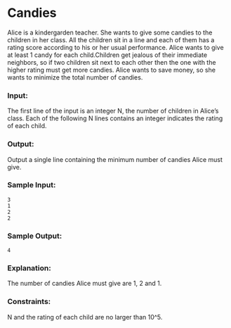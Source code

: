 Candies
======

Alice is a kindergarden teacher. She wants to give some candies to the children in her class.  All the children sit in a line and each  of them  has a rating score according to his or her usual performance.  Alice wants to give at least 1 candy for each child.Children get jealous of their immediate neighbors, so if two children sit next to each other then the one with the higher rating must get more candies. Alice wants to save money, so she wants to minimize the total number of candies.

### Input:

The first line of the input is an integer N, the number of children in Alice’s class. Each of the following N lines contains an integer indicates the rating of each child.

### Output:

Output a single line containing the minimum number of candies Alice must give.

### Sample Input:

    3
    1
    2
    2

### Sample Output:

    4

### Explanation:

The number of candies Alice must give are 1, 2 and 1.

### Constraints:

N and the rating  of each child are no larger than 10^5.
